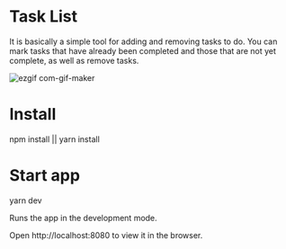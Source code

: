 <h1> Task List</h1>
It is basically a simple tool for adding and removing tasks to do. 
You can mark tasks that have already been completed and those that are not yet complete, 
as well as remove tasks.

![ezgif com-gif-maker](https://user-images.githubusercontent.com/64059900/110866844-860a4700-82a4-11eb-9b7c-a5f484359c38.gif)





<h1>Install</h1>
npm install || yarn install


<h1>Start app</h1>
yarn dev

Runs the app in the development mode.

Open http://localhost:8080 to view it in the browser.

